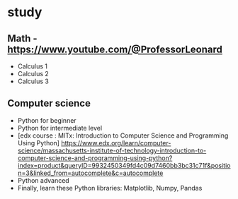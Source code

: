 # study

## Math - https://www.youtube.com/@ProfessorLeonard
* Calculus 1
* Calculus 2 <most important>
* Calculus 3

## Computer science
* Python for beginner
* Python for intermediate level
* [edx course : MITx: Introduction to Computer Science and Programming Using Python]
https://www.edx.org/learn/computer-science/massachusetts-institute-of-technology-introduction-to-computer-science-and-programming-using-python?index=product&queryID=9932450349fd4c09d7460bb3bc31c71f&position=3&linked_from=autocomplete&c=autocomplete
* Python advanced
* Finally, learn these Python libraries: Matplotlib, Numpy, Pandas
